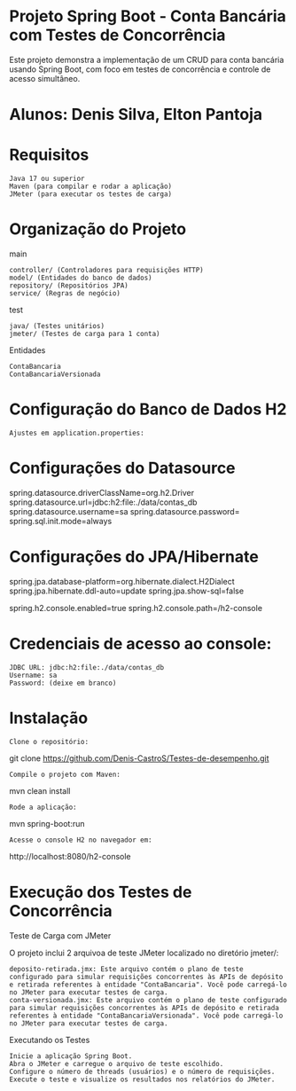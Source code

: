 # Projeto Spring Boot - Conta Bancária com Testes de Concorrência

Este projeto demonstra a implementação de um CRUD para conta bancária usando Spring Boot, com foco em testes de concorrência e controle de acesso simultâneo.

# Alunos: Denis Silva, Elton Pantoja

# Requisitos

    Java 17 ou superior
    Maven (para compilar e rodar a aplicação)
    JMeter (para executar os testes de carga)

# Organização do Projeto
main

    controller/ (Controladores para requisições HTTP)
    model/ (Entidades do banco de dados)
    repository/ (Repositórios JPA)
    service/ (Regras de negócio)

test

    java/ (Testes unitários)
    jmeter/ (Testes de carga para 1 conta)

Entidades

    ContaBancaria
    ContaBancariaVersionada

# Configuração do Banco de Dados H2

    Ajustes em application.properties:

# Configurações do Datasource
spring.datasource.driverClassName=org.h2.Driver
spring.datasource.url=jdbc:h2:file:./data/contas_db
spring.datasource.username=sa
spring.datasource.password=
spring.sql.init.mode=always

# Configurações do JPA/Hibernate
spring.jpa.database-platform=org.hibernate.dialect.H2Dialect
spring.jpa.hibernate.ddl-auto=update
spring.jpa.show-sql=false

spring.h2.console.enabled=true
spring.h2.console.path=/h2-console

# Credenciais de acesso ao console:

    JDBC URL: jdbc:h2:file:./data/contas_db
    Username: sa
    Password: (deixe em branco)

# Instalação

    Clone o repositório:

git clone https://github.com/Denis-CastroS/Testes-de-desempenho.git

    Compile o projeto com Maven:

mvn clean install

    Rode a aplicação:

mvn spring-boot:run

    Acesse o console H2 no navegador em:

http://localhost:8080/h2-console

# Execução dos Testes de Concorrência
Teste de Carga com JMeter

O projeto inclui 2 arquivoa de teste JMeter localizado no diretório jmeter/:

    deposito-retirada.jmx: Este arquivo contém o plano de teste configurado para simular requisições concorrentes às APIs de depósito e retirada referentes à entidade "ContaBancaria". Você pode carregá-lo no JMeter para executar testes de carga.
    conta-versionada.jmx: Este arquivo contém o plano de teste configurado para simular requisições concorrentes às APIs de depósito e retirada referentes à entidade "ContaBancariaVersionada". Você pode carregá-lo no JMeter para executar testes de carga.

Executando os Testes

    Inicie a aplicação Spring Boot.
    Abra o JMeter e carregue o arquivo de teste escolhido.
    Configure o número de threads (usuários) e o número de requisições.
    Execute o teste e visualize os resultados nos relatórios do JMeter.


